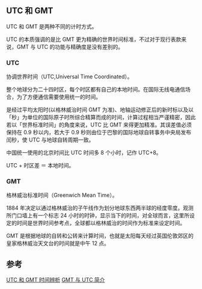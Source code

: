 ## UTC 和 GMT

UTC 和 GMT 是两种不同的计时方式。

UTC 的本质强调的是比 GMT 更为精确的世界时间标准，不过对于现行表款来说，GMT 与 UTC 的功能与精确度是没有差别的。

### UTC

协调世界时间（UTC,Universal Time Coordinated）。

整个地球分为二十四时区，每个时区都有自己的本地时间。在国际无线电通信场合，为了方便通信需要使用统一的时间。

是经过平均太阳时(以格林威治时间 GMT 为准)、地轴运动修正后的新时标以及以「秒」为单位的国际原子时所综合精算而成的时间，计算过程相当严谨精密，因此若以「世界标准时间」的角度来说，UTC 比 GMT 来得更加精准。其误差值必须保持在 0.9 秒以内，若大于 0.9 秒则由位于巴黎的国际地球自转事务中央局发布闰秒，使 UTC 与地球自转周期一致。

中国统一使用的北京时间比 UTC 时间多 8 个小时，记作 UTC+8。

UTC + 时区差 ＝ 本地时间。

### GMT

格林威治标准时间（Greenwich Mean Time）。

1884 年决定以通过格林威治的子午线作为划分地球东西两半球的经度零度。观测所门口墙上有一个标志 24 小时的时钟，显示当下的时间，对全球而言，这里所设定的时间是世界时间参考点，全球都以格林威治的时间作为标准来设定时间。

GMT 是根据地球的自转和公转来计算时间，也就是太阳每天经过英国伦敦郊区的皇家格林威治天文台的时间就是中午 12 点。

## 参考

[UTC 和 GMT 时间辨析](https://www.cnblogs.com/focusxxxxy/p/6419320.html)
[GMT 与 UTC 简介](https://www.cnblogs.com/tosee/p/5538007.html)
